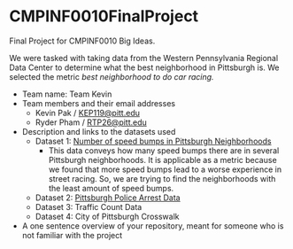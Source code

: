 # CMPINF0010FinalProject
Final Project for CMPINF0010 Big Ideas.

We were tasked with taking data from the Western Pennsylvania Regional Data Center to determine what the best neighborhood in Pittsburgh is. We selected the metric *best neighborhood to do car racing.*


- Team name: Team Kevin
- Team members and their email addresses
  - Kevin Pak / KEP119@pitt.edu
  - Ryder Pham / RTP26@pitt.edu
- Description and links to the datasets used
  - Dataset 1: [Number of speed bumps in Pittsburgh Neighborhoods](https://data.wprdc.org/dataset/city-of-pittsburgh-speed-humps)
    - This data conveys how many speed bumps there are in several Pittsburgh neighborhoods. It is applicable as a metric because we found that more speed bumps lead to a worse experience in street racing. So, we are trying to find the neighborhoods with the least amount of speed bumps.
  - Dataset 2: [Pittsburgh Police Arrest Data](https://data.wprdc.org/dataset/d809c36f-28fe-40e6-a33e-796f15c66a69/resource/e554650d-f48f-49b2-88f3-e19878a1c245/download/arrest-data-dictionary.xlsx)
  - Dataset 3: Traffic Count Data
  - Dataset 4: City of Pittsburgh Crosswalk
- A one sentence overview of your repository, meant for someone who is not familiar with the project 

